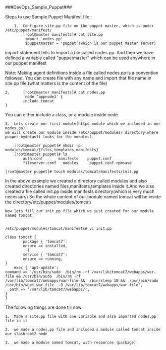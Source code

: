 ###DevOps_Sample_Puppet###

Steps to use Sample Puppet Manifest file :

        1.	Configure site.pp file on the puppet master, which is under /etc/puppet/manifest/
            [root@master manifests]# cat site.pp
             import 'nodes.pp'
             $puppetmaster = 'puppet’(which is our puppet master server)

import statement tells to import a file called nodes.pp. And then we have defined a variable called "puppetmaster" which can be used anywhere in our puppet manifest

Note: Making agent definitions inside a file called nodes.pp is a convention followed. You can create file with any name and import that file name in site.pp file.(what matters is the content of the file)

    2.  	[root@master manifests]# cat nodes.pp
             node ‘appnode1' {
            include tomcat
    }


You can either include a class, or a module inside node

    3.  Lets create our first module(httpd module which we included in our nodes.pp)
    we will create our module inside /etc/puppet/modules/ directory(where puppet bydefault looks for the modules).

        [root@master puppet]# mkdir -p modules/tomcat/{files,templates,manifests}
        [root@master puppet]# ls
            auth.conf       manifests    puppet.conf
            fileserver.conf   modules     puppet.conf.rpmsave

    [root@master puppet]# touch modules/tomcat/manifests/init.pp



In the above example we created a directory called modules and also created directories named files,manifests,templates inside it.And we also created a file called init.pp inside manifests directory(which is very much necessary)
So the whole content of our module named tomcat will be inside the directory/etc/puppet/modules/tomcat/


    Now lets fill our init.pp file which we just created for our module named tomcat.


    /etc/puppet/modules/tomcat/manifests# vi init.pp

    class tomcat {
            package { 'tomcat7':
            ensure => installed,
              }
            service { 'tomcat7':
            ensure => running,
    }
        exec { 'apt-update':
    command => '/usr/bin/sudo  /bin/rm -rf /var/lib/tomcat7/webapps/war-file && /usr/bin/sudo  /bin/rm -rf         /var/lib/tomcat7/webapps/war-file &&  /bin/sleep 10 &&  /usr/bin/sudo  /usr/bin/wget war-file  -O /var/lib/tomcat7/webapps/war-file',
      path => '/var/lib/tomcat7/webapps/',
    }
    }
  
   The following things are done till now.
    
    1.	Made a site.pp file with one variable and also imported nodes.pp file in it
      
    2.	we made a nodes.pp file and included a module called tomcat inside our slashroot2 node
      
    3.	we made a module named tomcat, with resources (package)
      
